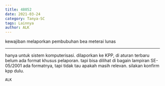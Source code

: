 ```yaml
---
title: 48052
date: 2021-03-24
category: Tanya-SC
tags: Lainnya
author: ALK
---
```


kewajiban melaporkan pembubuhan bea meterai lunas

---

hanya untuk sistem komputerisasi. dilaporkan ke KPP, di aturan terbaru belum ada format khusus pelaporan. tapi bisa dilihat di bagain lampiran SE-05/2001 ada formatnya, tapi tidak tau apakah masih relevan. silakan konfirm kpp dulu.

`ALK`
